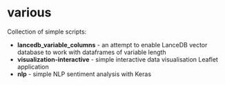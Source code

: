 # various

Collection of simple scripts:
* **lancedb_variable_columns** - an attempt to enable LanceDB vector database to work with dataframes of variable length
* **visualization-interactive** - simple interactive data visualisation Leaflet application
* **nlp** - simple NLP sentiment analysis with Keras